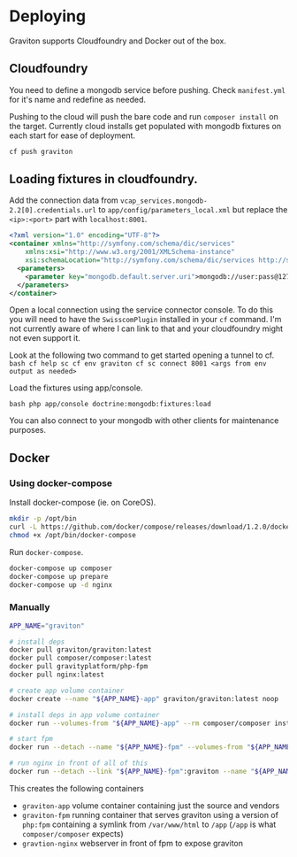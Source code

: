 # Deploying

Graviton supports Cloudfoundry and Docker out of the box.

## Cloudfoundry 

You need to define a mongodb service before pushing. Check ``manifest.yml`` for it's name and
redefine as needed.

Pushing to the cloud will push the bare code and run ``composer install`` on the target. 
Currently cloud installs get populated with mongodb fixtures on each start for ease of deployment.

```bash
cf push graviton
```

## Loading fixtures in cloudfoundry.

Add the connection data from ``vcap_services.mongodb-2.2[0].credentials.url``
to ``app/config/parameters_local.xml`` but replace the ``<ip>:<port>``
part with ``localhost:8001``.

```xml
<?xml version="1.0" encoding="UTF-8"?>
<container xmlns="http://symfony.com/schema/dic/services"
    xmlns:xsi="http://www.w3.org/2001/XMLSchema-instance"
    xsi:schemaLocation="http://symfony.com/schema/dic/services http://symfony.com/schema/dic/services/services-1.0.xsd">
  <parameters>
    <parameter key="mongodb.default.server.uri">mongodb://user:pass@127.0.0.1:8001/db</parameter>
  </parameters>
</container>
```

Open a local connection using the service connector console.  To
do this you will need to have the ``SwisscomPlugin`` installed in
your ``cf`` command. I'm not currently aware of where I can link to
that and your cloudfoundry might not even support it. 

Look at the following two command to get started opening a tunnel
to cf.
``bash
cf help sc
cf env graviton
cf sc connect 8001 <args from env output as needed>
``

Load the fixtures using app/console.

``bash
php app/console doctrine:mongodb:fixtures:load
``

You can also connect to your mongodb with other clients for maintenance
purposes.

## Docker

### Using docker-compose

Install docker-compose (ie. on CoreOS).

```bash
mkdir -p /opt/bin
curl -L https://github.com/docker/compose/releases/download/1.2.0/docker-compose-`uname -s`-`uname -m` > /opt/bin/docker-compose
chmod +x /opt/bin/docker-compose 
```

Run ``docker-compose``.

```bash
docker-compose up composer
docker-compose up prepare
docker-compose up -d nginx
```

### Manually

```bash
APP_NAME="graviton"

# install deps
docker pull graviton/graviton:latest
docker pull composer/composer:latest
docker pull gravityplatform/php-fpm
docker pull nginx:latest

# create app volume container
docker create --name "${APP_NAME}-app" graviton/graviton:latest noop

# install deps in app volume container
docker run --volumes-from "${APP_NAME}-app" --rm composer/composer install --ignore-platform-reqs

# start fpm 
docker run --detach --name "${APP_NAME}-fpm" --volumes-from "${APP_NAME}-app" gravityplatform/php-fpm

# run nginx in front of all of this
docker run --detach --link "${APP_NAME}-fpm":graviton --name "${APP_NAME}-nginx" --publish 80 nginx:latest
```

This creates the following containers

* ``graviton-app`` volume container containing just the source and vendors
* ``graviton-fpm`` running container that serves graviton using a version of ``php:fpm`` containing a symlink from ``/var/www/html`` to ``/app`` (``/app`` is what ``composer/composer`` expects)
* ``gravtion-nginx`` webserver in front of fpm to expose graviton
